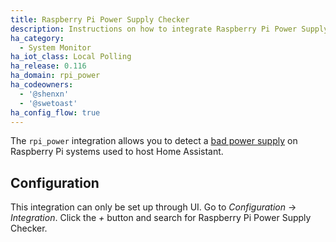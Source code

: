 ```yaml
---
title: Raspberry Pi Power Supply Checker
description: Instructions on how to integrate Raspberry Pi Power Supply Checker within Home Assistant.
ha_category:
  - System Monitor
ha_iot_class: Local Polling
ha_release: 0.116
ha_domain: rpi_power
ha_codeowners:
  - '@shenxn'
  - '@swetoast'
ha_config_flow: true
---
```


The `rpi_power` integration allows you to detect a [bad power supply](https://www.raspberrypi.org/documentation/hardware/raspberrypi/power/README.md) on Raspberry Pi systems used to host Home Assistant. 

## Configuration

This integration can only be set up through UI. Go to *Configuration* -> *Integration*. Click the *+* button and search for Raspberry Pi Power Supply Checker.
